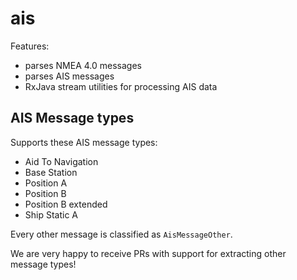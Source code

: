 ais
=========

Features:

* parses NMEA 4.0 messages
* parses AIS messages
* RxJava stream utilities for processing AIS data

AIS Message types
-------------------

Supports these AIS message types:

* Aid To Navigation
* Base Station
* Position A
* Position B
* Position B extended
* Ship Static A

Every other message is classified as ```AisMessageOther```. 

We are very happy to receive PRs with support for extracting other message types!



